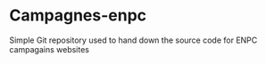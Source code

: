 # Campagnes-enpc

Simple Git repository used to hand down the source code for ENPC campagains websites 
